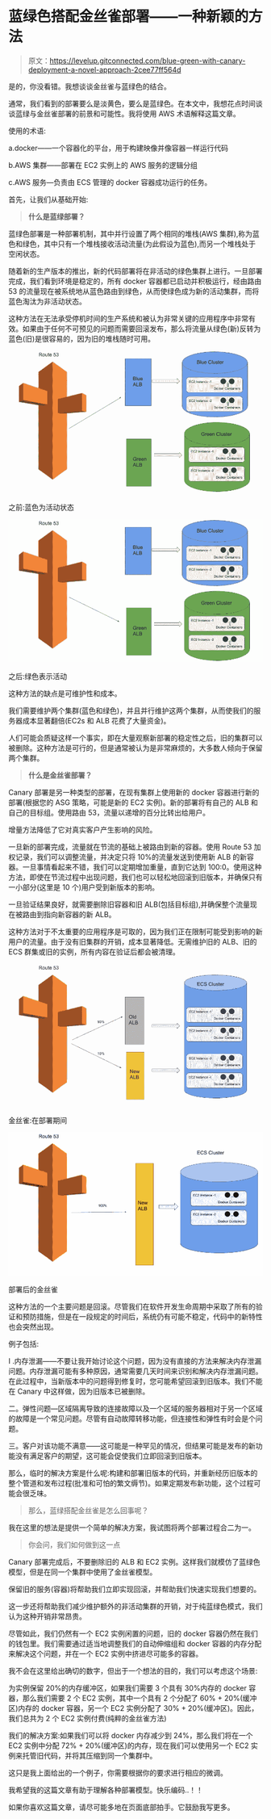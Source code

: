 # 蓝绿色搭配金丝雀部署——一种新颖的方法

> 原文：<https://levelup.gitconnected.com/blue-green-with-canary-deployment-a-novel-approach-2cee77ff564d>

是的，你没看错。我想谈谈金丝雀与蓝绿色的结合。

通常，我们看到的部署要么是淡黄色，要么是蓝绿色。在本文中，我想花点时间谈谈蓝绿与金丝雀部署的前景和可能性。我将使用 AWS 术语解释这篇文章。

使用的术语:

a.docker——一个容器化的平台，用于构建映像并像容器一样运行代码

b.AWS 集群——部署在 EC2 实例上的 AWS 服务的逻辑分组

c.AWS 服务—负责由 ECS 管理的 docker 容器成功运行的任务。

首先，让我们从基础开始:

> **什么是蓝绿部署？**

蓝绿色部署是一种部署机制，其中并行设置了两个相同的堆栈(AWS 集群),称为蓝色和绿色，其中只有一个堆栈接收活动流量(为此假设为蓝色),而另一个堆栈处于空闲状态。

随着新的生产版本的推出，新的代码部署将在非活动的绿色集群上进行。一旦部署完成，我们看到环境是稳定的，所有 docker 容器都已启动并积极运行，经由路由 53 的流量现在被系统地从蓝色路由到绿色，从而使绿色成为新的活动集群，而将蓝色淘汰为非活动状态。

这种方法在无法承受停机时间的生产系统和被认为非常关键的应用程序中非常有效。如果由于任何不可预见的问题而需要回滚发布，那么将流量从绿色(新)反转为蓝色(旧)是很容易的，因为旧的堆栈随时可用。

![](img/4b3672e9b07cf652b20af41868719074.png)

之前:蓝色为活动状态

![](img/2a3dd9543d5232ee72250b3773c94bc6.png)

之后:绿色表示活动

这种方法的缺点是可维护性和成本。

我们需要维护两个集群(蓝色和绿色)，并且并行维护这两个集群，从而使我们的服务器成本显著翻倍(EC2s 和 ALB 花费了大量资金)。

人们可能会质疑这样一个事实，即在大量观察新部署的稳定性之后，旧的集群可以被删除。这种方法是可行的，但是通常被认为是非常麻烦的，大多数人倾向于保留两个集群。

> **什么是金丝雀部署？**

Canary 部署是另一种类型的部署，在现有集群上使用新的 docker 容器进行新的部署(根据您的 ASG 策略，可能是新的 EC2 实例)。新的部署将有自己的 ALB 和自己的目标组。使用路由 53，流量以递增的百分比转出给用户。

增量方法降低了它对真实客户产生影响的风险。

一旦新的部署完成，流量就在节流的基础上被路由到新的容器。使用 Route 53 加权记录，我们可以调整流量，并决定只将 10%的流量发送到使用新 ALB 的新容器。一旦事情看起来不错，我们可以定期增加重量，直到它达到 100:0。使用这种方法，即使在节流过程中出现问题，我们也可以轻松地回滚到旧版本，并确保只有一小部分(这里是 10 个)用户受到新版本的影响。

一旦验证结果良好，就需要删除旧容器和旧 ALB(包括目标组),并确保整个流量现在被路由到指向新容器的新 ALB。

这种方法对于不太重要的应用程序是可取的，因为我们正在限制可能受到影响的新用户的流量。由于没有旧集群的开销，成本显著降低。无需维护旧的 ALB、旧的 ECS 群集或旧的实例，所有内容在验证后都会被清理。

![](img/3049f3709fb68fda7f43db6c06904a46.png)

金丝雀:在部署期间

![](img/c58b4295f8e861670a4f897ac0276c84.png)

部署后的金丝雀

这种方法的一个主要问题是回滚。尽管我们在软件开发生命周期中采取了所有的验证和预防措施，但是在一段规定的时间后，系统仍有可能不稳定，代码中的新特性也会突然出现。

例子包括:

I .内存泄漏——不要让我开始讨论这个问题，因为没有直接的方法来解决内存泄漏问题。内存泄漏可能有多种原因，通常需要几天时间来识别和解决内存泄漏问题。在此过程中，当新版本中的问题得到修复时，您可能希望回滚到旧版本。我们不能在 Canary 中这样做，因为旧版本已被删除。

二。弹性问题—区域隔离导致的连接故障以及一个区域的服务器相对于另一个区域的故障是一个常见问题。尽管有自动故障转移功能，但连接性和弹性有时会是个问题。

三。客户对该功能不满意——这可能是一种罕见的情况，但结果可能是发布的新功能没有满足客户的期望，这可能会促使我们立即回滚到旧版本。

那么，临时的解决方案是什么呢:构建和部署旧版本的代码，并重新经历旧版本的整个管道和发布过程(批准和可怕的繁文缛节)。如果定期发布新功能，这个过程可能会很乏味。

> 那么，蓝绿搭配金丝雀是怎么回事呢？

我在这里的想法是提供一个简单的解决方案，我试图将两个部署过程合二为一。

> 你会问，我们如何做到这一点

Canary 部署完成后，不要删除旧的 ALB 和 EC2 实例。这样我们就模仿了蓝绿色模型，但是在同一个集群中使用了金丝雀模型。

保留旧的服务(容器)将帮助我们立即实现回滚，并帮助我们快速实现我们想要的。

这一步还将帮助我们减少维护额外的非活动集群的开销，对于纯蓝绿色模式，我们认为这种开销非常昂贵。

尽管如此，我们仍然有一个 EC2 实例闲置的问题，旧的 docker 容器仍然在我们的钱包里。我们需要通过适当地调整我们的自动伸缩组和 docker 容器的内存分配来解决这个问题，并在一个 EC2 实例中挤进尽可能多的容器。

我不会在这里给出确切的数字，但出于一个想法的目的，我们可以考虑这个场景:

为实例保留 20%的内存缓冲区，如果我们需要 3 个具有 30%内存的 docker 容器，那么我们需要 2 个 EC2 实例，其中一个具有 2 个分配了 60% + 20%(缓冲区)内存的 docker 容器，另一个 EC2 实例分配了 30% + 20%(缓冲区)。因此，我们总共为 2 个 EC2 实例付费(纯粹的金丝雀方法)

我们的解决方案:如果我们可以将 docker 内存减少到 24%，那么我们将在一个 EC2 实例中分配 72% + 20%(缓冲区)的内存，现在我们可以使用另一个 EC2 实例来托管旧代码，并将其压缩到同一个集群中。

这只是我上面给出的一个例子，你需要根据你的要求进行相应的微调。

我希望我的这篇文章有助于理解各种部署模型。快乐编码..！！

如果你喜欢这篇文章，请尽可能多地在页面底部拍手。它鼓励我写更多。